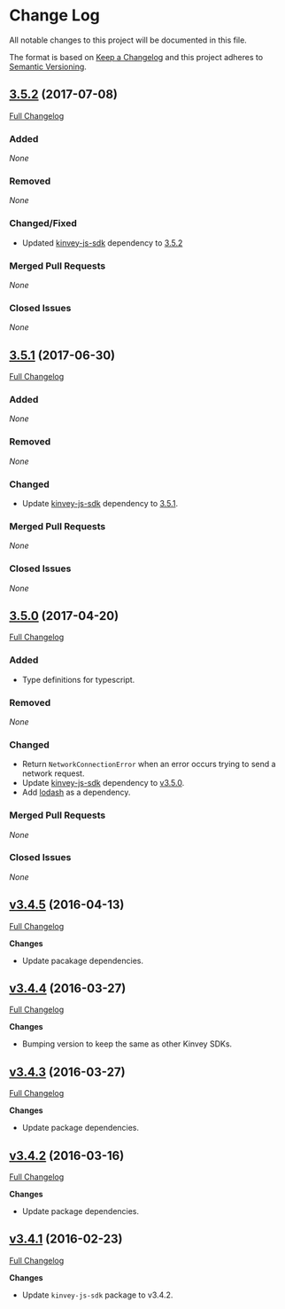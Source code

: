 # Change Log
All notable changes to this project will be documented in this file.

The format is based on [Keep a Changelog](http://keepachangelog.com/)
and this project adheres to [Semantic Versioning](http://semver.org/).

## [3.5.2](https://github.com/Kinvey/node-sdk/tree/v3.5.2) (2017-07-08)
[Full Changelog](https://github.com/Kinvey/node-sdk/compare/v3.5.1...v3.5.2)<br/>

### Added
_None_

### Removed
_None_

### Changed/Fixed
- Updated [kinvey-js-sdk](https://github.com/Kinvey/js-sdk) dependency to [3.5.2](https://github.com/Kinvey/js-sdk/tree/v3.5.2)

### Merged Pull Requests
_None_

### Closed Issues
_None_

## [3.5.1](https://github.com/Kinvey/node-sdk/tree/v3.5.1) (2017-06-30)
[Full Changelog](https://github.com/Kinvey/node-sdk/compare/v3.5.0...v3.5.1)<br/>

### Added
_None_

### Removed
_None_

### Changed
- Update [kinvey-js-sdk](https://www.npmjs.com/package/kinvey-js-sdk) dependency to [3.5.1](https://github.com/Kinvey/js-sdk/tree/v3.5.1).

### Merged Pull Requests
_None_

### Closed Issues
_None_

## [3.5.0](https://github.com/Kinvey/node-sdk/tree/v3.5.0) (2017-04-20)
[Full Changelog](https://github.com/Kinvey/node-sdk/compare/v3.4.5...v3.5.0)<br/>

### Added
- Type definitions for typescript.

### Removed
_None_

### Changed
- Return `NetworkConnectionError` when an error occurs trying to send a network request.
- Update [kinvey-js-sdk](https://www.npmjs.com/package/kinvey-js-sdk) dependency to [v3.5.0](https://github.com/Kinvey/js-sdk/tree/v3.5.0).
- Add [lodash](https://www.npmjs.com/package/lodash) as a dependency.

### Merged Pull Requests
_None_

### Closed Issues
_None_

## [v3.4.5](https://github.com/Kinvey/node-sdk/tree/v3.4.5) (2016-04-13)
[Full Changelog](https://github.com/Kinvey/node-sdk/compare/v3.4.4...v3.4.5)<br/>

**Changes**
- Update pacakage dependencies.

## [v3.4.4](https://github.com/Kinvey/node-sdk/tree/v3.4.4) (2016-03-27)
[Full Changelog](https://github.com/Kinvey/node-sdk/compare/v3.4.3...v3.4.4)<br/>

**Changes**
- Bumping version to keep the same as other Kinvey SDKs.

## [v3.4.3](https://github.com/Kinvey/node-sdk/tree/v3.4.3) (2016-03-27)
[Full Changelog](https://github.com/Kinvey/node-sdk/compare/v3.4.2...v3.4.3)<br/>

**Changes**
- Update package dependencies.

## [v3.4.2](https://github.com/Kinvey/node-sdk/tree/v3.4.2) (2016-03-16)
[Full Changelog](https://github.com/Kinvey/node-sdk/compare/v3.4.1...v3.4.2)<br/>

**Changes**
- Update package dependencies.

## [v3.4.1](https://github.com/Kinvey/node-sdk/tree/v3.4.1) (2016-02-23)
[Full Changelog](https://github.com/Kinvey/node-sdk/compare/v3.4.0...v3.4.1)<br/>

**Changes**
- Update `kinvey-js-sdk` package to v3.4.2.
